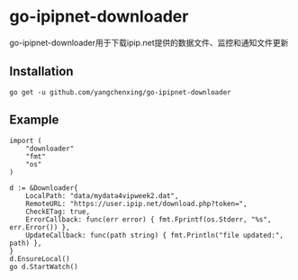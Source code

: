 # go-ipipnet-downloader
go-ipipnet-downloader用于下载ipip.net提供的数据文件、监控和通知文件更新

## Installation
    go get -u github.com/yangchenxing/go-ipipnet-downloader

## Example

    import (
        "downloader"
        "fmt"
        "os"
    )
    
    d := &Downloader{
        LocalPath: "data/mydata4vipweek2.dat",
        RemoteURL: "https://user.ipip.net/download.php?token=",
        CheckETag: true,
        ErrorCallback: func(err error) { fmt.Fprintf(os.Stderr, "%s", err.Error()) },
        UpdateCallback: func(path string) { fmt.Println("file updated:", path) },
    }
    d.EnsureLocal()
    go d.StartWatch()
